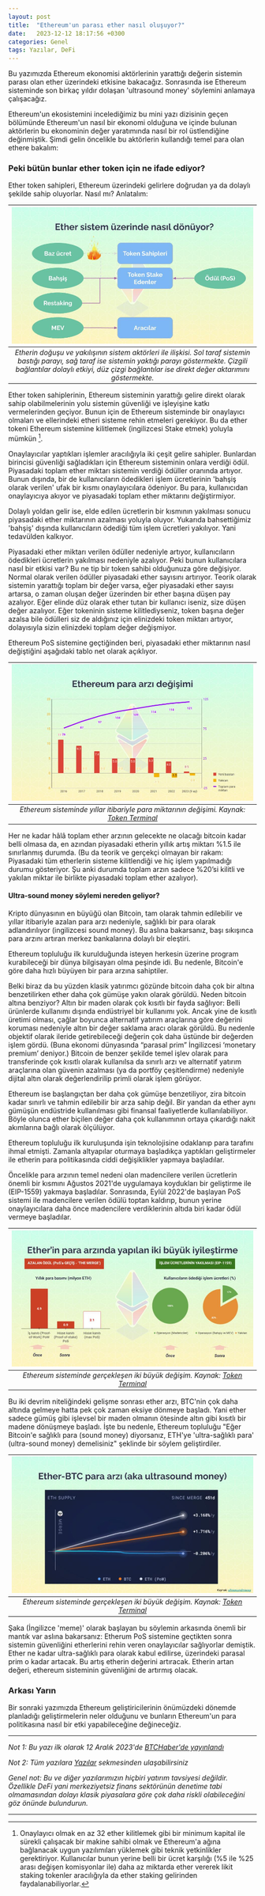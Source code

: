 ```yaml
---
layout: post
title:  "Ethereum'un parası ether nasıl oluşuyor?"
date:   2023-12-12 18:17:56 +0300
categories: Genel
tags: Yazılar, DeFi
---
```


Bu yazımızda Ethereum ekonomisi aktörlerinin yarattığı değerin sistemin parası olan ether üzerindeki etkisine bakacağız. Sonrasında ise Ethereum sisteminde son birkaç yıldır dolaşan 'ultrasound money' söylemini anlamaya çalışacağız. 

Ethereum'un ekosistemini incelediğimiz bu mini yazı dizisinin geçen bölümünde Ethereum'un nasıl bir ekonomi olduğuna ve içinde bulunan aktörlerin bu ekonominin değer yaratımında nasıl bir rol üstlendiğine değinmiştik. Şimdi gelin öncelikle bu aktörlerin kullandığı temel para olan ethere bakalım:  

### Peki bütün bunlar ether token için ne ifade ediyor?
Ether token sahipleri, Ethereum üzerindeki gelirlere doğrudan ya da dolaylı şekilde sahip oluyorlar. Nasıl mı? Anlatalım: 

| ![ether-akisi](/assets/ether-akisi.jpg)|
|:--:| 
|*Etherin doğuşu ve yakılışının sistem aktörleri ile ilişkisi. Sol taraf sistemin bastığı parayı, sağ taraf ise sistemin yaktığı parayı göstermekte. Çizgili bağlantılar dolaylı etkiyi, düz çizgi bağlantılar ise direkt değer aktarımını göstermekte.*|

Ether token sahiplerinin, Ethereum sisteminin yarattığı gelire direkt olarak sahip olabilmelerinin yolu sistemin güvenliği ve işleyişine katkı vermelerinden geçiyor. Bunun için de Ethereum sisteminde bir onaylayıcı olmaları ve ellerindeki etheri sisteme rehin etmeleri gerekiyor. Bu da ether tokeni Ethereum sistemine kilitlemek (ingilizcesi Stake etmek) yoluyla mümkün [^1]. 

Onaylayıcılar yaptıkları işlemler aracılığıyla iki çeşit gelire sahipler. Bunlardan birincisi güvenliği sağladıkları için Ethereum sisteminin onlara verdiği ödül. Piyasadaki toplam ether miktarı sistemin verdiği ödüller oranında artıyor.  Bunun dışında, bir de kullanıcıların ödedikleri işlem ücretlerinin 'bahşiş olarak verilen' ufak bir kısmı onaylayıcılara ödeniyor. Bu para, kullanıcıdan onaylayıcıya akıyor ve piyasadaki toplam ether miktarını değiştirmiyor. 

Dolaylı yoldan gelir ise, elde edilen ücretlerin bir kısmının yakılması sonucu piyasadaki ether miktarının azalması yoluyla oluyor.  Yukarıda bahsettiğimiz 'bahşiş' dışında kullanıcıların ödediği tüm işlem ücretleri yakılıyor. Yani tedavülden kalkıyor. 

Piyasadaki ether miktarı verilen ödüller nedeniyle artıyor, kullanıcıların ödedikleri ücretlerin yakılması nedeniyle azalıyor. Peki bunun kullanıcılara nasıl bir etkisi var? Bu ne tip bir token sahibi olduğunuza göre değişiyor. Normal olarak verilen ödüller piyasadaki ether sayısını artırıyor. Teorik olarak sistemin yarattığı toplam bir değer varsa, eğer piyasadaki ether sayısı artarsa, o zaman oluşan değer üzerinden bir ether başına düşen pay azalıyor. Eğer elinde düz olarak ether tutan bir kullanıcı iseniz, size düşen değer azalıyor. Eğer tokeninin sisteme kilitlediyseniz, token başına değer azalsa bile ödülleri siz de aldığınız için elinizdeki token miktarı artıyor, dolayısıyla sizin elinizdeki toplam değer değişmiyor. 

Ethereum PoS sistemine geçtiğinden beri, piyasadaki ether miktarının nasıl değiştiğini aşağıdaki tablo net olarak açıklıyor. 

| ![ethereum-para-arzi](/assets/ethereum-para-arzi.jpg)|
|:--:| 
|*Ethereum sisteminde yıllar itibariyle para miktarının değişimi. Kaynak: [Token Terminal](https://tokenterminal.com/resources/crypto-research/ethereum-investment-framework#the-business-model)*|

Her ne kadar hâlâ toplam ether arzının gelecekte ne olacağı bitcoin kadar belli olmasa da, en azından piyasadaki etherin yıllık artış miktarı %1.5 ile sınırlanmış durumda. (Bu da teorik ve gerçekçi olmayan bir rakam: Piyasadaki tüm etherlerin sisteme kilitlendiği ve hiç işlem yapılmadığı durumu gösteriyor. Şu anki durumda toplam arzın sadece %20’si kilitli ve yakılan miktar ile birlikte piyasadaki toplam ether azalıyor). 

#### Ultra-sound money söylemi nereden geliyor?
Kripto dünyasının en büyüğü olan Bitcoin, tam olarak tahmin edilebilir ve yıllar itibariyle azalan para arzı nedeniyle, sağlıklı bir para olarak adlandırılıyor (ingilizcesi sound money). Bu aslına bakarsanız, başı sıkışınca para arzını artıran merkez bankalarına dolaylı bir eleştiri. 

Ethereum topluluğu ilk kurulduğunda isteyen herkesin üzerine program kurabileceği bir dünya bilgisayarı olma peşinde idi. Bu nedenle, Bitcoin'e göre daha hızlı büyüyen bir para arzına sahiptiler. 

Belki biraz da bu yüzden klasik yatırımcı gözünde bitcoin daha çok bir altına benzetilirken ether daha çok gümüşe yakın olarak görüldü. Neden bitcoin altına benziyor? Altın bir maden olarak çok kısıtlı bir fayda sağlıyor: Belli ürünlerde kullanımı dışında endüstriyel bir kullanımı yok. Ancak yine de kısıtlı üretimi olması, çağlar boyunca alternatif yatırım araçlarına göre değerini koruması nedeniyle altın bir değer saklama aracı olarak görüldü. Bu nedenle objektif olarak ileride getirebileceği değerin çok daha üstünde bir değerden işlem gördü. (Buna ekonomi dünyasında “parasal prim” İngilizcesi ‘monetary premium’ deniyor.) Bitcoin de benzer şekilde temel işlev olarak para transferinde çok kısıtlı olarak kullanılsa da sınırlı arzı ve alternatif yatırım araçlarına olan güvenin azalması (ya da portföy çeşitlendirme) nedeniyle dijital altın olarak değerlendirilip primli olarak işlem görüyor. 

Ethereum ise başlangıçtan ber daha çok gümüşe benzetiliyor, zira bitcoin kadar sınırlı ve tahmin edilebilir bir arza sahip değil. Bir yandan da ether aynı gümüşün endüstride kullanılması gibi finansal faaliyetlerde kullanılabiliyor. Böyle olunca ether biçilen değer daha çok kullanımının ortaya çıkardığı nakit akımlarına bağlı olarak ölçülüyor.  

Ethereum topluluğu ilk kuruluşunda işin teknolojisine odaklanıp para tarafını ihmal etmişti. Zamanla altyapılar oturmaya başladıkça yaptıkları geliştirmeler ile etherin para politikasında ciddi değişiklikler yapmaya başladılar. 

Öncelikle para arzının temel nedeni olan madencilere verilen ücretlerin önemli bir kısmını Ağustos 2021'de uygulamaya koydukları bir geliştirme ile (EIP-1559) yakmaya başladılar. Sonrasında, Eylül 2022'de başlayan PoS sistemi ile madencilere verilen ödülü toptan kaldırıp, bunun yerine onaylayıcılara daha önce madencilere verdiklerinin altıda biri kadar ödül vermeye başladılar. 

| ![ethereum-degisiklikler](/assets/ethereum-degisiklikler.jpg)|
|:--:| 
|*Ethereum sisteminde gerçekleşen iki büyük değişim. Kaynak: [Token Terminal](https://tokenterminal.com/resources/crypto-research/ethereum-investment-framework#the-business-model)*|

Bu iki devrim niteliğindeki gelişme sonrası ether arzı, BTC'nin çok daha altında gelmeye hatta pek çok zaman eksiye dönmeye başladı. Yani ether sadece gümüş gibi işlevsel bir maden olmanın ötesinde altın gibi kısıtlı bir madene dönüşmeye başladı. İşte bu nedenle, Ethereum topluluğu "Eğer Bitcoin'e sağlıklı para (sound money) diyorsanız, ETH'ye 'ultra-sağlıklı para' (ultra-sound money) demelisiniz" şeklinde bir söylem geliştirdiler. 

| ![ether-vs-btc-para-arzi](/assets/ether-vs-btc-para-arzi.jpg)|
|:--:| 
|*Ethereum sisteminde gerçekleşen iki büyük değişim. Kaynak: [Token Terminal](https://tokenterminal.com/resources/crypto-research/ethereum-investment-framework#the-business-model)*|

Şaka (İngilizce 'meme)' olarak başlayan bu söylemin arkasında önemli bir mantık var aslına bakarsanız: Etherum PoS sistemine geçtikten sonra sistemin güvenliğini etherlerini rehin veren onaylayıcılar sağlıyorlar demiştik. Ether ne kadar ultra-sağlıklı para olarak kabul edilirse, üzerindeki parasal prim o kadar artacak. Bu artış etherin değerini artıracak. Etherin artan değeri, ethereum sisteminin güvenliğini de artırmış olacak. 

### Arkası Yarın 

Bir sonraki yazımızda Ethereum geliştiricilerinin önümüzdeki dönemde planladığı geliştirmelerin neler olduğunu ve bunların Ethereum'un para politikasına nasıl bir etki yapabileceğine değineceğiz. 

---

*Not 1: Bu yazı ilk olarak 12 Aralık 2023'de [BTCHaber'de yayınlandı]()*

*Not 2: Tüm yazılara [Yazılar](/articles/) sekmesinden ulaşabilirsiniz*

*Genel not: Bu ve diğer yazılarımızın hiçbiri yatırım tavsiyesi değildir. Özellikle DeFi yani merkeziyetsiz finans sektörünün denetime tabi olmamasından dolayı klasik piyasalara göre çok daha riskli olabileceğini göz önünde bulundurun.*

---
[^1]: Onaylayıcı olmak en az 32 ether kilitlemek gibi bir minimum kapital ile sürekli çalışacak bir makine sahibi olmak ve Ethereum'a ağına bağlanacak uygun yazılımıları yüklemek gibi teknik yetkinlikler gerektiriyor. Kullanıcılar bunun yerine belli bir ücret karşılığı (%5 ile %25 arası değişen komisyonlar ile) daha az miktarda ether vererek likit staking tokenler aracılığıyla da ether staking gelirinden faydalanabiliyorlar. 
